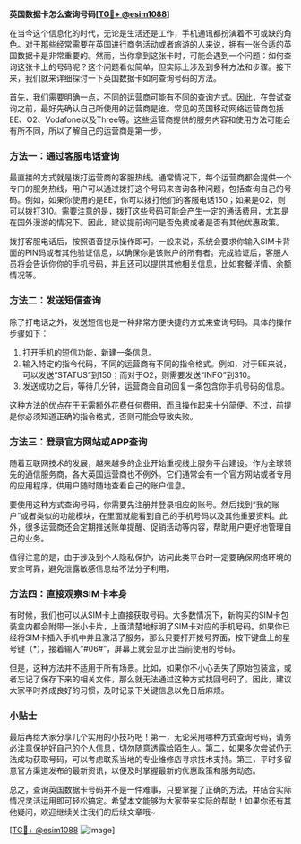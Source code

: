 **英国数据卡怎么查询号码[[TG💪+ @esim1088](https://t.me/s/esim1088)]**

在当今这个信息化的时代，无论是生活还是工作，手机通讯都扮演着不可或缺的角色。对于那些经常需要在英国进行商务活动或者旅游的人来说，拥有一张合适的英国数据卡是非常重要的。然而，当你拿到这张卡时，可能会遇到一个问题：如何查询这张卡上的号码呢？这个问题看似简单，但实际上涉及到多种方法和步骤。接下来，我们就来详细探讨一下英国数据卡如何查询号码的方法。

首先，我们需要明确一点，不同的运营商可能有不同的查询方式。因此，在尝试查询之前，最好先确认自己所使用的运营商是谁。常见的英国移动网络运营商包括EE、O2、Vodafone以及Three等。这些运营商提供的服务内容和使用方法可能会有所不同，所以了解自己的运营商是第一步。

### 方法一：通过客服电话查询

最直接的方式就是拨打运营商的客服热线。通常情况下，每个运营商都会提供一个专门的服务热线，用户可以通过拨打这个号码来咨询各种问题，包括查询自己的号码。例如，如果你使用的是EE，你可以拨打他们的客服电话150；如果是O2，则可以拨打310。需要注意的是，拨打这些号码可能会产生一定的通话费用，尤其是在国外漫游的情况下。因此，建议提前询问是否免费或者是否有其他优惠政策。

拨打客服电话后，按照语音提示操作即可。一般来说，系统会要求你输入SIM卡背面的PIN码或者其他验证信息，以确保你是该账户的所有者。完成验证后，客服人员将会告诉你你的手机号码，并且还可以提供其他相关信息，比如套餐详情、余额情况等。

### 方法二：发送短信查询

除了打电话之外，发送短信也是一种非常方便快捷的方式来查询号码。具体的操作步骤如下：

1. 打开手机的短信功能，新建一条信息。
2. 输入特定的指令代码，不同的运营商有不同的指令格式。例如，对于EE来说，可以发送“STATUS”到150；而对于O2，则需要发送“INFO”到310。
3. 发送成功之后，等待几分钟，运营商会自动回复一条包含你手机号码的信息。

这种方法的优点在于无需额外花费任何费用，而且操作起来十分简便。不过，前提是你必须知道正确的指令格式，否则可能会导致失败。

### 方法三：登录官方网站或APP查询

随着互联网技术的发展，越来越多的企业开始重视线上服务平台建设。作为全球领先的通信服务商，各大英国运营商也不例外。它们通常会有一个官方网站或者专用的应用程序，供用户随时随地查看自己的账户信息。

要使用这种方式查询号码，你需要先注册并登录相应的账号。然后找到“我的账户”或者类似的功能模块，在里面就能看到自己的手机号码以及其他重要资料。此外，很多运营商还会定期推送账单提醒、促销活动等内容，帮助用户更好地管理自己的业务。

值得注意的是，由于涉及到个人隐私保护，访问此类平台时一定要确保网络环境的安全可靠，避免泄露敏感信息给不法分子利用。

### 方法四：直接观察SIM卡本身

有时候，我们也可以从SIM卡上直接获取号码。大多数情况下，新购买的SIM卡包装盒内都会附带一张小卡片，上面清楚地标明了SIM卡对应的手机号码。如果你已经将SIM卡插入手机中并且激活了服务，那么只要打开拨号界面，按下键盘上的星号键（*），接着输入“#06#”，屏幕上就会显示出当前使用的号码。

但是，这种方法并不适用于所有场景。比如，如果你不小心丢失了原始包装盒，或者忘记了保存下来的相关文件，那么就无法通过这种方式找回号码了。因此，建议大家平时养成良好的习惯，及时记录下关键信息以免日后麻烦。

### 小贴士

最后再给大家分享几个实用的小技巧吧！第一，无论采用哪种方式查询号码，请务必注意保护好自己的个人信息，切勿随意透露给陌生人。第二，如果多次尝试仍无法成功获取号码，可以考虑联系当地的专业维修店寻求技术支持。第三，平时多留意官方渠道发布的最新资讯，以便及时掌握最新的优惠政策和服务动态。

总之，查询英国数据卡号码并不是一件难事，只要掌握了正确的方法，并结合实际情况灵活运用即可轻松搞定。希望本文能够为大家带来实际的帮助！如果你还有其他疑问，欢迎继续关注我们的后续文章哦~

[[TG💪+ @esim1088](https://t.me/s/esim1088) ![Image](https://i.postimg.cc/4NQfJmqS/Snipaste-2025-05-13-00-14-12.png)]
